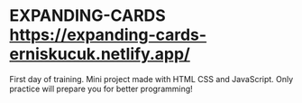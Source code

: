 # EXPANDING-CARDS https://expanding-cards-erniskucuk.netlify.app/
First day of training. Mini project made with HTML CSS and JavaScript. Only practice will prepare you for better programming!
